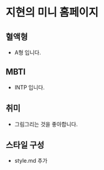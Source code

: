 # 지현의 미니 홈페이지

## 혈액형
- A형 입니다.

## MBTI
- INTP 입니다.

## 취미
- 그림그리는 것을 좋아합니다.

## 스타일 구성
- style.md 추가